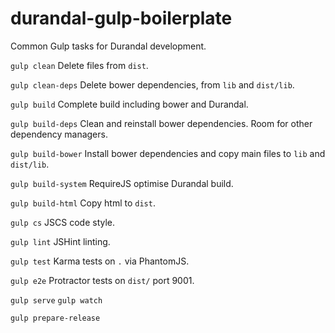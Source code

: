 # durandal-gulp-boilerplate
Common Gulp tasks for Durandal development.

`gulp clean`
Delete files from `dist`.

`gulp clean-deps`
Delete bower dependencies, from `lib` and `dist/lib`.

`gulp build`
Complete build including bower and Durandal.

`gulp build-deps`
Clean and reinstall bower dependencies. Room for other dependency managers.

`gulp build-bower`
Install bower dependencies and copy main files to `lib` and `dist/lib`.

`gulp build-system`
RequireJS optimise Durandal build.

`gulp build-html`
Copy html to `dist`.

`gulp cs`
JSCS code style.

`gulp lint`
JSHint linting.

`gulp test`
Karma tests on `.` via PhantomJS.

`gulp e2e`
Protractor tests on `dist/` port 9001.

`gulp serve`
`gulp watch`

`gulp prepare-release`
